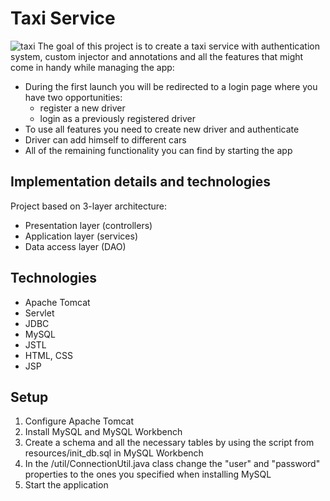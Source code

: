 # Taxi Service
![taxi](https://i.pinimg.com/originals/97/51/e1/9751e19970fa9e8c5c51ca18533bbb6f.jpg)
The goal of this project is to create a taxi service with authentication system, custom injector and annotations and all the features that might come in handy while managing the app:
* During the first launch you will be redirected to a login page where you have two opportunities:
    * register a new driver
    * login as a previously registered driver
* To use all features you need to create new driver and authenticate
* Driver can add himself to different cars
* All of the remaining functionality you can find by starting the app
## Implementation details and technologies
Project based on 3-layer architecture:
* Presentation layer (controllers)
* Application layer (services)
* Data access layer (DAO)
## Technologies
* Apache Tomcat
* Servlet
* JDBC
* MySQL
* JSTL
* HTML, CSS
* JSP
## Setup
1. Configure Apache Tomcat
2. Install MySQL and MySQL Workbench
3. Create a schema and all the necessary tables by using the script from resources/init_db.sql in MySQL Workbench
4. In the /util/ConnectionUtil.java class change the "user" and "password" properties to the ones you specified when installing MySQL
5. Start the application
